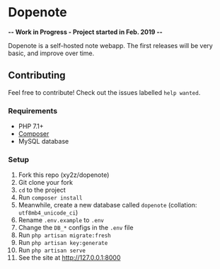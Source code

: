 # Dopenote

**-- Work in Progress - Project started in Feb. 2019 --**

Dopenote is a self-hosted note webapp. The first releases will be very basic, and improve over time.


## Contributing

Feel free to contribute! Check out the issues labelled `help wanted`.

### Requirements

- PHP 7.1+
- [Composer](https://getcomposer.org/)
- MySQL database

### Setup

1. Fork this repo (xy2z/dopenote)
1. Git clone your fork
1. `cd` to the project
1. Run `composer install`
1. Meanwhile, create a new database called `dopenote` (collation: `utf8mb4_unicode_ci`)
1. Rename `.env.example` to `.env`
1. Change the `DB_*` configs in the `.env` file
1. Run `php artisan migrate:fresh`
1. Run `php artisan key:generate`
1. Run `php artisan serve`
1. See the site at http://127.0.0.1:8000
